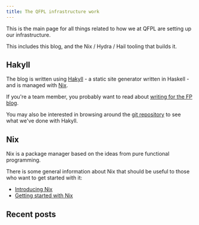 ```yaml
---
title: The QFPL infrastructure work
---
```


This is the main page for all things related to how we at QFPL are setting up our infrastructure.

This includes this blog, and the Nix / Hydra / Hail tooling that builds it.

## Hakyll

The blog is written using [Hakyll](https://jaspervdj.be/hakyll/) - a static site generator written in Haskell - and is managed with [Nix](http://nixos.org/nix/).

If you're a team member, you probably want to read about [writing for the FP blog](../posts/writing-for-the-fp-blog).

You may also be interested in browsing around the [git repository](https://github.com/qfpl/blog) to see what we've done with Hakyll.

## Nix

Nix is a package manager based on the ideas from pure functional programming.

There is some general information about Nix that should be useful to those who want to get started with it:

- [Introducing Nix](../posts/nix/introducing-nix)
- [Getting started with Nix](../posts/nix/getting-started-with-nix)
<!--
- [Building things with Nix](../posts/nix/building-things-with-nix)

If you're doing Haskell development, Nix is great for that:

- [Working with Haskell and Nix](../posts/nix/working-with-haskell-and-nix)
- [Mixing Haskell and non-Haskell dependencies with Nix](../posts/nix/mixing-haskell-and-non-haskell-dependencies-with-nix)
-->

## Recent posts
